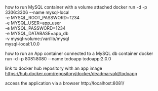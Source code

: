 how to run MySQL container with a volume attached
docker run -d -p 3306:3306 --name mysql-local \
-e MYSQL_ROOT_PASSWORD=1234 \
-e MYSQL_USER=app_user \
-e MYSQL_PASSWORD=1234 \
-e MYSQL_DATABASE=app_db \
-v mysql-volume:/var/lib/mysql \
mysql-local:1.0.0

how to run an App container connected to a MySQL db container
docker run -d -p 8081:8080 --name todoapp todoapp:2.0.0

link to docker hub repository with an app image
https://hub.docker.com/repository/docker/deadmarvald/todoapp

access the application via a browser
http://localhost:8081/
